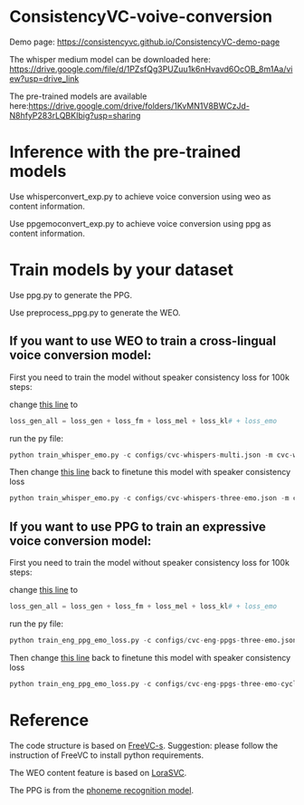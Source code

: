 # ConsistencyVC-voive-conversion

Demo page: https://consistencyvc.github.io/ConsistencyVC-demo-page

The whisper medium model can be downloaded here: https://drive.google.com/file/d/1PZsfQg3PUZuu1k6nHvavd6OcOB_8m1Aa/view?usp=drive_link

The pre-trained models are available here:https://drive.google.com/drive/folders/1KvMN1V8BWCzJd-N8hfyP283rLQBKIbig?usp=sharing


<!-- 科研好累。 -->

# Inference with the pre-trained models

Use whisperconvert_exp.py to achieve voice conversion using weo as content information.

Use ppgemoconvert_exp.py to achieve voice conversion using ppg as content information.

# Train models by your dataset

Use ppg.py to generate the PPG.

Use preprocess_ppg.py to generate the WEO.

## If you want to use WEO to train a cross-lingual voice conversion model:

First you need to train the model without speaker consistency loss for 100k steps:

change [this line](https://github.com/ConsistencyVC/ConsistencyVC-voive-conversion/blob/b5e8e984dffd5a12910d1846e25b128298933e40/train_whisper_emo.py#L214C11-L214C11) to 

```python
loss_gen_all = loss_gen + loss_fm + loss_mel + loss_kl# + loss_emo
```

run the py file:

```python
python train_whisper_emo.py -c configs/cvc-whispers-multi.json -m cvc-whispers-three
```

Then change [this line](https://github.com/ConsistencyVC/ConsistencyVC-voive-conversion/blob/71cf17a5b65c12987ea7fba74d1d173ea1aae5cb/train_whisper_emo.py#L214) back to finetune this model with speaker consistency loss

```python
python train_whisper_emo.py -c configs/cvc-whispers-three-emo.json -m cvc-whispers-three
```

## If you want to use PPG to train an expressive voice conversion model:

First you need to train the model without speaker consistency loss for 100k steps:

change [this line](https://github.com/ConsistencyVC/ConsistencyVC-voive-conversion/blob/71cf17a5b65c12987ea7fba74d1d173ea1aae5cb/train_eng_ppg_emo_loss.py#L311) to 

```python
loss_gen_all = loss_gen + loss_fm + loss_mel + loss_kl# + loss_emo
```

run the py file:

```python
python train_eng_ppg_emo_loss.py -c configs/cvc-eng-ppgs-three-emo.json -m cvc-eng-ppgs-three-emo
```

Then change [this line](https://github.com/ConsistencyVC/ConsistencyVC-voive-conversion/blob/71cf17a5b65c12987ea7fba74d1d173ea1aae5cb/train_eng_ppg_emo_loss.py#L311) back to finetune this model with speaker consistency loss

```python
python train_eng_ppg_emo_loss.py -c configs/cvc-eng-ppgs-three-emo-cycleloss.json -m cvc-eng-ppgs-three-emo
```


# Reference

The code structure is based on [FreeVC-s](https://github.com/OlaWod/FreeVC). Suggestion: please follow the instruction of FreeVC to install python requirements.

The WEO content feature is based on [LoraSVC](https://github.com/PlayVoice/lora-svc).

The PPG is from the [phoneme recognition model](https://huggingface.co/speech31/wav2vec2-large-english-TIMIT-phoneme_v3).


